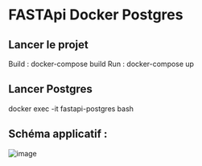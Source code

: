 # FASTApi Docker Postgres

## Lancer le projet

Build : docker-compose build
Run : docker-compose up

## Lancer Postgres

docker exec -it fastapi-postgres bash



## Schéma applicatif :


![image](https://user-images.githubusercontent.com/77514352/195143461-b0d94c2a-8b7a-4c45-b049-9508775a3080.png)
